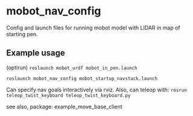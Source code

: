 # mobot_nav_config

Config and launch files for running mobot model with LIDAR in map of starting pen.

## Example usage

(optirun) `roslaunch mobot_urdf mobot_in_pen.launch`

`roslaunch mobot_nav_config mobot_startup_navstack.launch`

Can specify nav goals interactively via rviz.   Also, can teleop with:
`rosrun teleop_twist_keyboard teleop_twist_keyboard.py`

see also, package: example_move_base_client
